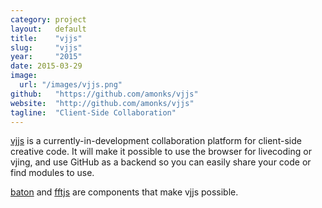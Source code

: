 ```yaml
---
category: project
layout:   default
title:    "vjjs"
slug:     "vjjs"
year:     "2015"
date: 2015-03-29
image:
  url: "/images/vjjs.png"
github:   "https://github.com/amonks/vjjs"
website:  "http://github.com/amonks/vjjs"
tagline:  "Client-Side Collaboration"
---
```

[vjjs](https://github.com/vjjs) is a currently-in-development collaboration platform for client-side creative code. It will make it possible to use the browser for livecoding or vjing, and use GitHub as a backend so you can easily share your code or find modules to use.

[baton](#baton) and [fftjs](#fftjs) are components that make vjjs possible.
